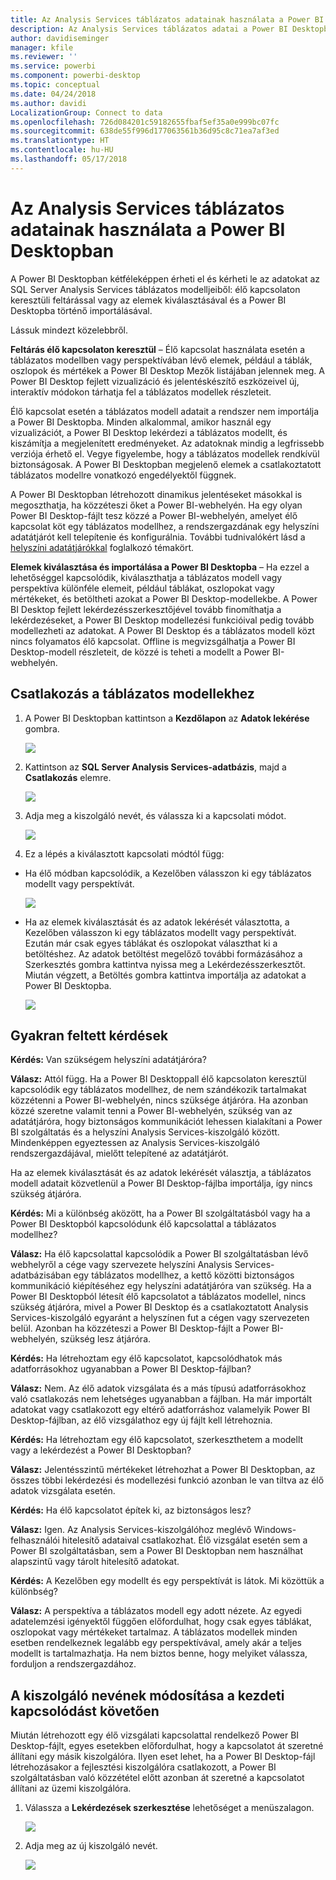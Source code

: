 ```yaml
---
title: Az Analysis Services táblázatos adatainak használata a Power BI Desktopban
description: Az Analysis Services táblázatos adatai a Power BI Desktopban
author: davidiseminger
manager: kfile
ms.reviewer: ''
ms.service: powerbi
ms.component: powerbi-desktop
ms.topic: conceptual
ms.date: 04/24/2018
ms.author: davidi
LocalizationGroup: Connect to data
ms.openlocfilehash: 726d084201c59182655fbaf5ef35a0e999bc07fc
ms.sourcegitcommit: 638de55f996d177063561b36d95c8c71ea7af3ed
ms.translationtype: HT
ms.contentlocale: hu-HU
ms.lasthandoff: 05/17/2018
---
```

# <a name="using-analysis-services-tabular-data-in-power-bi-desktop"></a>Az Analysis Services táblázatos adatainak használata a Power BI Desktopban
A Power BI Desktopban kétféleképpen érheti el és kérheti le az adatokat az SQL Server Analysis Services táblázatos modelljeiből: élő kapcsolaton keresztüli feltárással vagy az elemek kiválasztásával és a Power BI Desktopba történő importálásával.

Lássuk mindezt közelebbről.

**Feltárás élő kapcsolaton keresztül** – Élő kapcsolat használata esetén a táblázatos modellben vagy perspektívában lévő elemek, például a táblák, oszlopok és mértékek a Power BI Desktop Mezők listájában jelennek meg. A Power BI Desktop fejlett vizualizáció és jelentéskészítő eszközeivel új, interaktív módokon tárhatja fel a táblázatos modellek részleteit.

Élő kapcsolat esetén a táblázatos modell adatait a rendszer nem importálja a Power BI Desktopba. Minden alkalommal, amikor használ egy vizualizációt, a Power BI Desktop lekérdezi a táblázatos modellt, és kiszámítja a megjelenített eredményeket. Az adatoknak mindig a legfrissebb verziója érhető el. Vegye figyelembe, hogy a táblázatos modellek rendkívül biztonságosak. A Power BI Desktopban megjelenő elemek a csatlakoztatott táblázatos modellre vonatkozó engedélyektől függnek.

A Power BI Desktopban létrehozott dinamikus jelentéseket másokkal is megoszthatja, ha közzéteszi őket a Power BI-webhelyén. Ha egy olyan Power BI Desktop-fájlt tesz közzé a Power BI-webhelyén, amelyet élő kapcsolat köt egy táblázatos modellhez, a rendszergazdának egy helyszíni adatátjárót kell telepítenie és konfigurálnia. További tudnivalókért lásd a [helyszíni adatátjárókkal](service-gateway-onprem.md) foglalkozó témakört.

**Elemek kiválasztása és importálása a Power BI Desktopba** – Ha ezzel a lehetőséggel kapcsolódik, kiválaszthatja a táblázatos modell vagy perspektíva különféle elemeit, például táblákat, oszlopokat vagy mértékeket, és betöltheti azokat a Power BI Desktop-modellekbe. A Power BI Desktop fejlett lekérdezésszerkesztőjével tovább finomíthatja a lekérdezéseket, a Power BI Desktop modellezési funkcióival pedig tovább modellezheti az adatokat. A Power BI Desktop és a táblázatos modell közt nincs folyamatos élő kapcsolat. Offline is megvizsgálhatja a Power BI Desktop-modell részleteit, de közzé is teheti a modellt a Power BI-webhelyén.

## <a name="to-connect-to-a-tabular-model"></a>Csatlakozás a táblázatos modellekhez
1. A Power BI Desktopban kattintson a **Kezdőlapon** az **Adatok lekérése** gombra.
   
   ![](media/desktop-analysis-services-tabular-data/pbid_sqlas_getdata.png)
2. Kattintson az **SQL Server Analysis Services-adatbázis**, majd a **Csatlakozás** elemre.
   
   ![](media/desktop-analysis-services-tabular-data/pbid_sqlas_getdata_as.png)
3. Adja meg a kiszolgáló nevét, és válassza ki a kapcsolati módot. 
   
   ![](media/desktop-analysis-services-tabular-data/pbid_sqlas_getdata_as_server.png)
4. Ez a lépés a kiválasztott kapcsolati módtól függ:

* Ha élő módban kapcsolódik, a Kezelőben válasszon ki egy táblázatos modellt vagy perspektívát.
  
  ![](media/desktop-analysis-services-tabular-data/pbid_sqlas_getdata_as_live.png)
* Ha az elemek kiválasztását és az adatok lekérését választotta, a Kezelőben válasszon ki egy táblázatos modellt vagy perspektívát. Ezután már csak egyes táblákat és oszlopokat választhat ki a betöltéshez. Az adatok betöltést megelőző további formázásához a Szerkesztés gombra kattintva nyissa meg a Lekérdezésszerkesztőt. Miután végzett, a Betöltés gombra kattintva importálja az adatokat a Power BI Desktopba.

  ![](media/desktop-analysis-services-tabular-data/pbid_sqlas_getdata_as_select.png)

## <a name="frequently-asked-questions"></a>Gyakran feltett kérdések
**Kérdés:** Van szükségem helyszíni adatátjáróra?

**Válasz:** Attól függ. Ha a Power BI Desktoppall élő kapcsolaton keresztül kapcsolódik egy táblázatos modellhez, de nem szándékozik tartalmakat közzétenni a Power BI-webhelyén, nincs szüksége átjáróra. Ha azonban közzé szeretne valamit tenni a Power BI-webhelyén, szükség van az adatátjáróra, hogy biztonságos kommunikációt lehessen kialakítani a Power BI szolgáltatás és a helyszíni Analysis Services-kiszolgáló között. Mindenképpen egyeztessen az Analysis Services-kiszolgáló rendszergazdájával, mielőtt telepítené az adatátjárót.

Ha az elemek kiválasztását és az adatok lekérését választja, a táblázatos modell adatait közvetlenül a Power BI Desktop-fájlba importálja, így nincs szükség átjáróra.

**Kérdés:** Mi a különbség aközött, ha a Power BI szolgáltatásból vagy ha a Power BI Desktopból kapcsolódunk élő kapcsolattal a táblázatos modellhez?

**Válasz:** Ha élő kapcsolattal kapcsolódik a Power BI szolgáltatásban lévő webhelyről a cége vagy szervezete helyszíni Analysis Services-adatbázisában egy táblázatos modellhez, a kettő közötti biztonságos kommunikáció kiépítéséhez egy helyszíni adatátjáróra van szükség. Ha a Power BI Desktopból létesít élő kapcsolatot a táblázatos modellel, nincs szükség átjáróra, mivel a Power BI Desktop és a csatlakoztatott Analysis Services-kiszolgáló egyaránt a helyszínen fut a cégen vagy szervezeten belül. Azonban ha közzéteszi a Power BI Desktop-fájlt a Power BI-webhelyén, szükség lesz átjáróra.

**Kérdés:** Ha létrehoztam egy élő kapcsolatot, kapcsolódhatok más adatforrásokhoz ugyanabban a Power BI Desktop-fájlban?

**Válasz:** Nem. Az élő adatok vizsgálata és a más típusú adatforrásokhoz való csatlakozás nem lehetséges ugyanabban a fájlban. Ha már importált adatokat vagy csatlakozott egy eltérő adatforráshoz valamelyik Power BI Desktop-fájlban, az élő vizsgálathoz egy új fájlt kell létrehoznia.

**Kérdés:** Ha létrehoztam egy élő kapcsolatot, szerkeszthetem a modellt vagy a lekérdezést a Power BI Desktopban?

**Válasz:** Jelentésszintű mértékeket létrehozhat a Power BI Desktopban, az összes többi lekérdezési és modellezési funkció azonban le van tiltva az élő adatok vizsgálata esetén.

**Kérdés:** Ha élő kapcsolatot építek ki, az biztonságos lesz?

**Válasz:** Igen. Az Analysis Services-kiszolgálóhoz meglévő Windows-felhasználói hitelesítő adataival csatlakozhat. Élő vizsgálat esetén sem a Power BI szolgáltatásban, sem a Power BI Desktopban nem használhat alapszintű vagy tárolt hitelesítő adatokat.

**Kérdés:** A Kezelőben egy modellt és egy perspektívát is látok. Mi közöttük a különbség?

**Válasz:** A perspektíva a táblázatos modell egy adott nézete. Az egyedi adatelemzési igényektől függően előfordulhat, hogy csak egyes táblákat, oszlopokat vagy mértékeket tartalmaz. A táblázatos modellek minden esetben rendelkeznek legalább egy perspektívával, amely akár a teljes modellt is tartalmazhatja. Ha nem biztos benne, hogy melyiket válassza, forduljon a rendszergazdához.

## <a name="to-change-the-server-name-after-initial-connection"></a>A kiszolgáló nevének módosítása a kezdeti kapcsolódást követően
Miután létrehozott egy élő vizsgálati kapcsolattal rendelkező Power BI Desktop-fájlt, egyes esetekben előfordulhat, hogy a kapcsolatot át szeretné állítani egy másik kiszolgálóra. Ilyen eset lehet, ha a Power BI Desktop-fájl létrehozásakor a fejlesztési kiszolgálóra csatlakozott, a Power BI szolgáltatásban való közzététel előtt azonban át szeretné a kapcsolatot állítani az üzemi kiszolgálóra.

1. Válassza a **Lekérdezések szerkesztése** lehetőséget a menüszalagon.
   
   ![](media/desktop-analysis-services-tabular-data/pbid_sqlas_chname_editquery.png)
2. Adja meg az új kiszolgáló nevét.
   
   ![](media/desktop-analysis-services-tabular-data/pbid_sqlas_chname_dialog.png)

